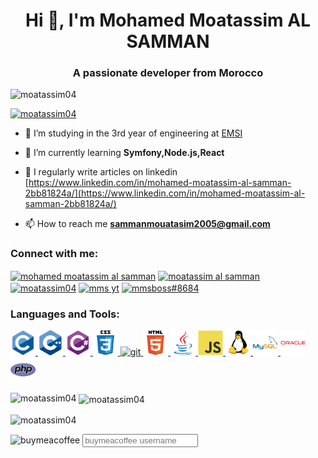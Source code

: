 <h1 align="center">Hi 👋, I'm Mohamed Moatassim AL SAMMAN</h1>
<h3 align="center">A passionate developer from Morocco</h3>

<p align="left"> <img src="https://komarev.com/ghpvc/?username=moatassim04&label=Profile%20views&color=0e75b6&style=flat" alt="moatassim04" /> </p>

<p align="left"> <a href="https://github.com/ryo-ma/github-profile-trophy"><img src="https://github-profile-trophy.vercel.app/?username=moatassim04" alt="moatassim04" /></a> </p>

- 🔭 I’m studying in the 3rd year of engineering at [EMSI](https://emsi.ma/)

- 🌱 I’m currently learning **Symfony,Node.js,React**

- 📝 I regularly write articles on linkedin [https://www.linkedin.com/in/mohamed-moatassim-al-samman-2bb81824a/](https://www.linkedin.com/in/mohamed-moatassim-al-samman-2bb81824a/)

- 📫 How to reach me **sammanmouatasim2005@gmail.com**

<h3 align="left">Connect with me:</h3>
<p align="left">
<a href="https://linkedin.com/in/mohamed moatassim al samman" target="blank"><img align="center" src="https://raw.githubusercontent.com/rahuldkjain/github-profile-readme-generator/master/src/images/icons/Social/linked-in-alt.svg" alt="mohamed moatassim al samman" height="30" width="40" /></a>
<a href="https://fb.com/moatassim al samman" target="blank"><img align="center" src="https://raw.githubusercontent.com/rahuldkjain/github-profile-readme-generator/master/src/images/icons/Social/facebook.svg" alt="moatassim al samman" height="30" width="40" /></a>
<a href="https://instagram.com/moatassim04" target="blank"><img align="center" src="https://raw.githubusercontent.com/rahuldkjain/github-profile-readme-generator/master/src/images/icons/Social/instagram.svg" alt="moatassim04" height="30" width="40" /></a>
<a href="https://www.youtube.com/c/mms yt" target="blank"><img align="center" src="https://raw.githubusercontent.com/rahuldkjain/github-profile-readme-generator/master/src/images/icons/Social/youtube.svg" alt="mms yt" height="30" width="40" /></a>
<a href="https://discord.gg/mmsboss#8684" target="blank"><img align="center" src="https://raw.githubusercontent.com/rahuldkjain/github-profile-readme-generator/master/src/images/icons/Social/discord.svg" alt="mmsboss#8684" height="30" width="40" /></a>
</p>

<h3 align="left">Languages and Tools:</h3>
<p align="left"> <a href="https://www.cprogramming.com/" target="_blank" rel="noreferrer"> <img src="https://raw.githubusercontent.com/devicons/devicon/master/icons/c/c-original.svg" alt="c" width="40" height="40"/> </a> <a href="https://www.w3schools.com/cpp/" target="_blank" rel="noreferrer"> <img src="https://raw.githubusercontent.com/devicons/devicon/master/icons/cplusplus/cplusplus-original.svg" alt="cplusplus" width="40" height="40"/> </a> <a href="https://www.w3schools.com/cs/" target="_blank" rel="noreferrer"> <img src="https://raw.githubusercontent.com/devicons/devicon/master/icons/csharp/csharp-original.svg" alt="csharp" width="40" height="40"/> </a> <a href="https://www.w3schools.com/css/" target="_blank" rel="noreferrer"> <img src="https://raw.githubusercontent.com/devicons/devicon/master/icons/css3/css3-original-wordmark.svg" alt="css3" width="40" height="40"/> </a> <a href="https://git-scm.com/" target="_blank" rel="noreferrer"> <img src="https://www.vectorlogo.zone/logos/git-scm/git-scm-icon.svg" alt="git" width="40" height="40"/> </a> <a href="https://www.w3.org/html/" target="_blank" rel="noreferrer"> <img src="https://raw.githubusercontent.com/devicons/devicon/master/icons/html5/html5-original-wordmark.svg" alt="html5" width="40" height="40"/> </a> <a href="https://www.java.com" target="_blank" rel="noreferrer"> <img src="https://raw.githubusercontent.com/devicons/devicon/master/icons/java/java-original.svg" alt="java" width="40" height="40"/> </a> <a href="https://developer.mozilla.org/en-US/docs/Web/JavaScript" target="_blank" rel="noreferrer"> <img src="https://raw.githubusercontent.com/devicons/devicon/master/icons/javascript/javascript-original.svg" alt="javascript" width="40" height="40"/> </a> <a href="https://www.linux.org/" target="_blank" rel="noreferrer"> <img src="https://raw.githubusercontent.com/devicons/devicon/master/icons/linux/linux-original.svg" alt="linux" width="40" height="40"/> </a> <a href="https://www.mysql.com/" target="_blank" rel="noreferrer"> <img src="https://raw.githubusercontent.com/devicons/devicon/master/icons/mysql/mysql-original-wordmark.svg" alt="mysql" width="40" height="40"/> </a> <a href="https://www.oracle.com/" target="_blank" rel="noreferrer"> <img src="https://raw.githubusercontent.com/devicons/devicon/master/icons/oracle/oracle-original.svg" alt="oracle" width="40" height="40"/> </a> <a href="https://www.php.net" target="_blank" rel="noreferrer"> <img src="https://raw.githubusercontent.com/devicons/devicon/master/icons/php/php-original.svg" alt="php" width="40" height="40"/> </a> </p>

<p><img align="left" src="https://github-readme-stats.vercel.app/api/top-langs?username=moatassim04&show_icons=true&locale=en&layout=compact" alt="moatassim04" /></p>

<p>&nbsp;<img align="center" src="https://github-readme-stats.vercel.app/api?username=moatassim04&show_icons=true&locale=en" alt="moatassim04" /></p>

<p><img align="center" src="https://github-readme-streak-stats.herokuapp.com/?user=moatassim04&" alt="moatassim04" /></p>

<img src="https://cdn.buymeacoffee.com/buttons/v2/default-yellow.png" class="w-36 h-8 sm:w-52 sm:h-12 mr-1 sm:mr-4" alt="buymeacoffee">
<input id="buy-me-a-coffee" placeholder="buymeacoffee username" class="outline-none placeholder-gray-700 w-32 sm:w-1/2 border-t-0 border-l-0 border-r-0 border solid border-gray-900 py-1 px-1 focus:border-blue-700" value="" fdprocessedid="z7u2d8">
